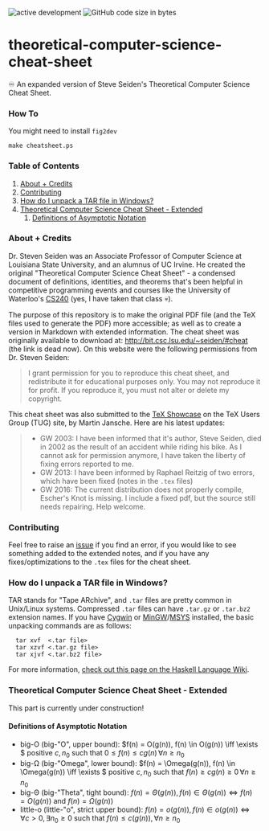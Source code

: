 ![active development](https://img.shields.io/badge/active%20dev-yes-brightgreen.svg)
![GitHub code size in bytes](https://img.shields.io/github/languages/code-size/simcard0000/theoretical-computer-science-cheat-sheet.svg)
# theoretical-computer-science-cheat-sheet
♾️ An expanded version of Steve Seiden's Theoretical Computer Science Cheat Sheet.

### How To 

You might need to install `fig2dev`
```
make cheatsheet.ps
```

### Table of Contents
1. [About + Credits](#about--credits)
2. [Contributing](#contributing)
3. [How do I unpack a TAR file in Windows?](#how-do-i-unpack-a-tar-file-in-windows)
4. [Theoretical Computer Science Cheat Sheet - Extended](#theoretical-computer-science-cheat-sheet---extended)
    1. [Definitions of Asymptotic Notation](#definitions-of-asymptotic-notation)

### About + Credits
Dr. Steven Seiden was an Associate Professor of Computer Science at Louisiana State University, and an alumnus of UC Irvine. He created the original "Theoretical Computer Science Cheat Sheet" - a condensed document of definitions, identities, and theorems that's been helpful in competitive programming events and courses like the University of Waterloo's [CS240](https://cs.uwaterloo.ca//current/courses/course_descriptions/cDescr/newCDescr/CS240) (yes, I have taken that class 💀). 

The purpose of this repository is to make the original PDF file (and the TeX files used to generate the PDF) more accessible; as well as to create a version in Markdown with extended information. The cheat sheet was originally available to download at: http://bit.csc.lsu.edu/~seiden/#cheat (the link is dead now). On this website were the following permissions from Dr. Steven Seiden:

> I grant permission for you to reproduce this cheat sheet, and redistribute it for educational purposes only. You may not reproduce it for profit. If you reproduce it, you must not alter or delete my copyright.

This cheat sheet was also submitted to the [TeX Showcase](https://www.tug.org/texshowcase/) on the TeX Users Group (TUG) site, by Martin Jansche. Here are his latest updates: 

> * GW 2003: I have been informed that it's author, Steve Seiden, died in 2002 as the result of an accident while riding his bike. As I cannot ask for permission anymore, I have taken the liberty of fixing errors reported to me. 
> * GW 2013: I have been informed by Raphael Reitzig of two errors, which have been fixed (notes in the `.tex` files)
> * GW 2016: The current distribution does not properly compile, Escher's Knot is missing. I include a fixed pdf, but the source still needs repairing. Help welcome. 

### Contributing
Feel free to raise an [issue](https://github.com/simcard0000/theoretical-computer-science-cheat-sheet/issues) if you find an error, if you would like to see something added to the extended notes, and if you have any fixes/optimizations to the `.tex` files for the cheat sheet.

### How do I unpack a TAR file in Windows?
TAR stands for "Tape ARchive", and `.tar` files are pretty common in Unix/Linux systems. Compressed `.tar` files can have `.tar.gz` or `.tar.bz2` extension names.
If you have [Cygwin](https://www.cygwin.com/) or [MinGW](https://www.mingw-w64.org/)/[MSYS](https://www.msys2.org/) installed, the basic unpacking commands are as follows:
```
  tar xvf  <.tar file>
  tar xzvf <.tar.gz file>
  tar xjvf <.tar.bz2 file>
```
For more information, [check out this page on the Haskell Language Wiki](https://wiki.haskell.org/How_to_unpack_a_tar_file_in_Windows).

### Theoretical Computer Science Cheat Sheet - Extended
This part is currently under construction!
#### Definitions of Asymptotic Notation
* big-O (big-"O", upper bound):  $f(n) = O(g(n)), f(n) \in O(g(n)) \iff  \exists $ positive $c, n_0$ such that $0 \leq f(n) \leq cg(n)\,\forall n \geq n_0$
* big-Ω (big-"Omega", lower bound):  $f(n) = \Omega(g(n)), f(n) \in \Omega(g(n)) \iff  \exists $ positive $c, n_0$ such that $f(n) \geq cg(n) \geq 0\,\forall n \geq n_0$
* big-Θ (big-"Theta", tight bound): $f(n) = \Theta(g(n)), f(n) \in \Theta(g(n)) \iff f(n) = O(g(n))$ and $f(n) = \Omega(g(n))$
* little-o (little-"o", strict upper bound): $f(n) = o(g(n)), f(n) \in o(g(n)) \iff \forall c > 0, \exists n_0 \geq 0$ such that $f(n) \leq c(g(n)), \forall n \geq n_0$

